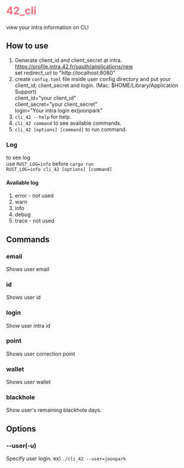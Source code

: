 # <span style="color: rgb(255, 111, 122)"> 42_cli </span>
view your intra information on CLI

## How to use
1. Generate client_id and client_secret at intra.\
https://profile.intra.42.fr/oauth/applications/new  \
set redirect_url to "http://localhost:8080"
2. create `config.toml` file inside user config directory and put your client_id, client_secret and login. (Mac: $HOME/Library/Application Support) \
	client_id="your client_id" \
	client_secret="your client_secret" \
	login="Your intra login ex)joonpark"
3. `cli_42 --help` for help.
4. `cli_42 command` to see available commands.
5. `cli_42 [options] [command]` to run command.

### Log
to see log \
use `RUST_LOG=info` before `cargo run`\
`RUST_LOG=info cli_42 [options] [command]`

#### Available log
1. error - not used
2. warn
3. info
4. debug
5. trace - not used

## Commands
### email
Shows user email
### id
Shows user id
### login
Show user intra id
### point
Shows user correction point
### wallet
Shows user wallet
### blackhole
Show user's remaining blackhole days.


## Options
### --user(-u)
Specify user login.
ex) `./cli_42 --user=joonpark`